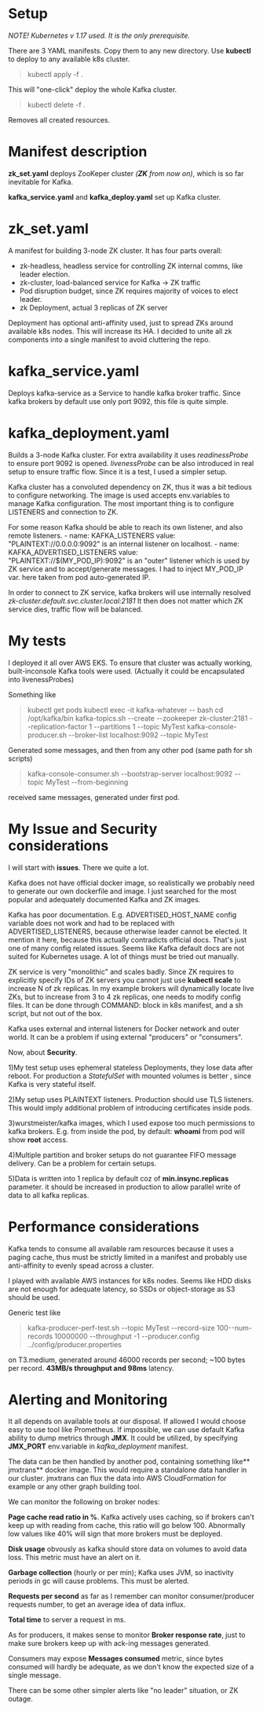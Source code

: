 # Setup

*NOTE! Kubernetes v 1.17 used. It is the only prerequisite.*

There are 3 YAML manifests. Copy them to any new directory. Use **kubectl** to deploy to any available k8s cluster.

>kubectl apply -f .

This will "one-click" deploy the whole Kafka cluster.

>kubectl delete -f .

Removes all created resources.

# Manifest description

**zk_set.yaml** deploys ZooKeper cluster *(**ZK** from now on)*, which is so far inevitable for Kafka.

**kafka_service.yaml** and **kafka_deploy.yaml** set up Kafka cluster.

# zk_set.yaml

A manifest for building 3-node ZK cluster. 
It has four parts overall:
- zk-headless, headless service for controlling ZK internal comms, like leader election.
- zk-cluster, load-balanced service for Kafka -> ZK traffic
- Pod disruption budget, since ZK requires majority of voices to elect leader.
- zk Deployment, actual 3 replicas of ZK server

Deployment has optional anti-affinity used, just to spread ZKs around available k8s nodes. This will increase its HA.
I decided to unite all zk components into a single manifest to avoid cluttering the repo.

# kafka_service.yaml

Deploys kafka-service as a Service to handle kafka broker traffic. Since kafka brokers by default use only port 9092, this file is quite simple.

# kafka_deployment.yaml

Builds a 3-node Kafka cluster. For extra availability it uses *readinessProbe* to ensure port 9092 is opened. *livenessProbe* can be also introduced in real setup to ensure traffic flow. Since it is a test, I used a simpler setup.

Kafka cluster has a convoluted dependency on ZK, thus it was a bit tedious to configure networking. The image is used accepts env.variables to manage Kafka configuration.
The most important thing is to configure LISTENERS and connection to ZK.

For some reason Kafka should be able to reach its own listener, and also remote listeners.
        - name: KAFKA_LISTENERS
          value: "PLAINTEXT://0.0.0.0:9092"
is an internal listener on localhost.
        - name: KAFKA_ADVERTISED_LISTENERS
          value: "PLAINTEXT://$(MY_POD_IP):9092"
is an "outer" listener which is used by ZK service and to accept/generate messages.
I had to inject MY_POD_IP var. here taken from pod auto-generated IP.

In order to connect to ZK service, kafka brokers will use internally resolved 
*zk-cluster.default.svc.cluster.local:2181*
It then does not matter which ZK service dies, traffic flow will be balanced.

# My tests

I deployed it all over AWS EKS. To ensure that cluster was actually working, built-inconsole Kafka tools were used. (Actually it could be encapsulated into livenessProbes)

Something like

>kubectl get pods
>kubectl exec -it kafka-whatever -- bash
>cd /opt/kafka/bin
>kafka-topics.sh --create --zookeeper zk-cluster:2181 --replication-factor 1 --partitions 1 --topic MyTest
>kafka-console-producer.sh --broker-list localhost:9092 --topic MyTest

Generated some messages, and then from any other pod (same path for sh scripts)

>kafka-console-consumer.sh --bootstrap-server localhost:9092 --topic MyTest --from-beginning

 received same messages, generated under first pod.
 
 # My Issue and Security considerations
 
 I will start with **issues**. There we quite a lot.
 
Kafka does not have official docker image, so realistically we probably need to generate our own dockerfile and image. I just searched for the most popular and adequately documented Kafka and ZK images.

Kafka has poor documentation. E.g. ADVERTISED_HOST_NAME config variable does not work and had to be replaced with ADVERTISED_LISTENERS, because otherwise leader cannot be elected. It mention it here, because this actually contradicts official docs. That's just one of many config related issues. Seems like Kafka default docs are not suited for Kubernetes usage. A lot of things must be tried out manually.

ZK service is very "monolithic" and scales badly. Since ZK requires to explicitly specify IDs of ZK servers you cannot just use **kubectl scale** to increase N of zk replicas.
In my example brokers will dynamically locate live ZKs, but to increase from 3 to 4 zk replicas, one needs to modify config files. It can be done through COMMAND: block in k8s manifest, and a sh script, but not out of the box.

Kafka uses external and internal listeners for Docker network and outer world. It can be a problem if using external "producers" or "consumers".

Now, about **Security**.

1)My test setup uses ephemeral stateless Deployments, they lose data after reboot.  For production a *StatefulSet*   with mounted volumes is better , since Kafka is very stateful itself.

2)My setup uses PLAINTEXT listeners. Production should use TLS listeners. This would imply additional problem of introducing certificates inside pods.

3)wurstmeister/kafka images, which I used expose too much permissions to kafka brokers. E.g. from inside the pod, by default: **whoami** from pod will show **root** access.

4)Multiple partition and broker setups do not guarantee FIFO message delivery. Can be a problem for certain setups.

5)Data is written into 1 replica by default coz of **min.insync.replicas** parameter. it should be increased in production to allow parallel write of data to all kafka replicas.

# Performance considerations

Kafka tends to consume all available ram resources because it uses a paging cache, thus must be strictly limited in a manifest and probably use anti-affinity to evenly spead across a cluster.

I played with available AWS instances for k8s nodes. Seems like HDD disks are not enough for adequate latency, so SSDs or object-storage as S3 should be used.

Generic test like
>kafka-producer-perf-test.sh --topic MyTest --record-size 100--num-records 10000000  --throughput -1 --producer.config ../config/producer.properties

on T3.medium, generated around 46000 records per second; ~100 bytes per record. **43MB/s throughput and 98ms** latency.



# Alerting and Monitoring

It all depends on available tools at our disposal. If allowed I would choose easy to use tool like Prometheus. 
If impossible, we can use default Kafka ability to dump metrics through **JMX**.
It could be utilized, by specifying **JMX_PORT** env.variable in *kafka_deployment* manifest.

The data can be then handled by another pod, containing something like** jmxtrans** docker image. This would require a standalone data handler in our cluster. jmxtrans can flux the data into AWS CloudFormation for example or any other graph building tool.

We can monitor the following on broker nodes:

**Page cache read ratio in %**. Kafka actively uses caching, so if brokers can't keep up with reading from cache, this ratio will go below 100. Abnormally low values like 40% will  sign that more brokers must be deployed.

**Disk usage** obvously as kafka should store data on volumes to avoid data loss. This metric must have an alert on it.

**Garbage collection** (hourly or per min); Kafka uses JVM, so inactivity periods in gc will cause problems. This must be alerted.

**Requests per second** as far as I remember can monitor consumer/producer requests number, to get an average idea of data influx.

**Total time** to server a request in ms.

As for producers, it makes sense to monitor **Broker response rate**, just to make sure brokers keep up with ack-ing messages generated.

Consumers may expose **Messages consumed** metric, since bytes consumed will hardly be adequate, as we don't know the expected size of a single message.

There can be some other simpler alerts like "no leader" situation, or ZK outage.









